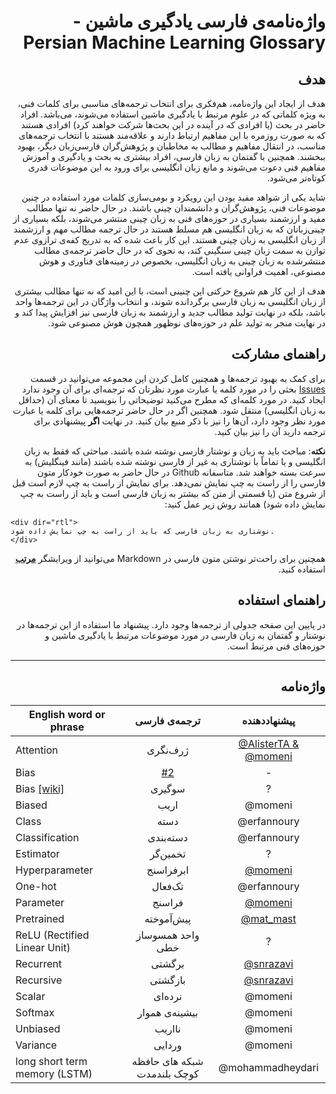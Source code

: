 <div dir="rtl">

# واژه‌نامه‌ی فارسی یادگیری ماشین - Persian Machine Learning Glossary

## هدف
هدف از ایجاد این واژه‌نامه، هم‌فکری برای انتخاب ترجمه‌های مناسبی برای کلمات فنی، به ویژه کلماتی که در علوم مرتبط با یادگیری ماشین استفاده می‌شوند، می‌باشد. افراد حاضر در بحث (یا افرادی که در آینده در این بحث‌ها شرکت خواهند کرد) افرادی هستند که به صورت روزمره با این مفاهیم ارتباط دارند و علاقه‌مند هستند با انتخاب ترجمه‌های مناسب، در انتقال مفاهیم و مطالب به مخاطبان و پژوهش‌گران فارسی‌زبان دیگر، بهبود ببخشند. همچنین با گفتمان به زبان فارسی، افراد بیشتری به بحث و یادگیری و آموزش مفاهیم فنی دعوت می‌شوند و مانع زبان انگلیسی برای ورود به این موضوعات قدری کوتاه‌تر می‌شود.

شاید یکی از شواهد مفید بودن این رویکرد و بومی‌سازی کلمات مورد استفاده در چنین موضوعات فنی، پژوهش‌گران و دانشمندان چینی باشند. در حال حاضر نه تنها مطالب مفید و ارزشمند بسیاری در حوزه‌های فنی به زبان چینی منتشر می‌شوند، بلکه بسیاری از چینی‌زبانان که به زبان انگلیسی هم مسلط هستند در حال ترجمه مطالب مهم و ارزشمند از زبان انگلیسی به زبان چینی هستند. این کار باعث شده که به تدریج کفه‌ی ترازوی عدم توازن به سمت زبان چینی سنگینی کند، به نحوی که در حال حاضر ترجمه‌ی مطالب منتشرشده به زبان چینی به زبان انگلیسی، بخصوص در زمینه‌های فناوری و هوش مصنوعی،  اهمیت فراوانی یافته است.

هدف از این کار هم شروع حرکتی این چنینی است، با این امید که نه تنها مطالب بیشتری از زبان انگلیسی به زبان فارسی برگردانده‌ شوند، و انتخاب واژگان در این ترجمه‌ها واحد باشد، بلکه در نهایت تولید مطالب جدید و ارزشمند به زبان فارسی نیز افزایش پیدا کند و در نهایت منجر به تولید علم در حوزه‌های نوظهور همچون هوش مصنوعی شود.

## راهنمای مشارکت
برای کمک به بهبود ترجمه‌ها و همچنین کامل کردن این مجموعه می‌توانید در قسمت [Issues](https://github.com/erfannoury/persian-ml-glossary/issues) بحثی را در مورد کلمه یا عبارت مورد نظرتان که ترجمه‌ای برای آن وجود ندارد ایجاد کنید. در مورد کلمه‌ای که مطرح می‌کنید توضیحاتی را بنویسید تا معنای آن (حداقل به زبان انگلیسی) منتقل شود. همچنین اگر در حال حاضر ترجمه‌هایی برای کلمه یا عبارت مورد نظر وجود دارد، آن‌ها را نیز با ذکر منبع بیان کنید. در نهایت **اگر** پیشنهادی برای ترجمه دارید آن را نیز بیان کنید.

**نکته**: مباحث باید به زبان و نوشتار فارسی نوشته شده باشند. مباحثی که فقط به زبان انگلیسی و یا تماماً با نوشتاری به غیر از فارسی نوشته شده باشند (مانند فینگلیش) به سرعت بسته خواهند شد.
متاسفانه Github در حال حاضر به صورت خودکار متون فارسی را از راست به چپ نمایش نمی‌دهد. برای نمایش از راست به چپ لازم است قبل از شروع متن (یا قسمتی از متن که بیشتر به زبان فارسی است و باید از راست به چپ نمایش داده شود) همانند روش زیر عمل کنید:

</div>

```
<div dir="rtl">
نوشتاری به زبان فارسی که باید از راست به چپ نمایش داده شود.
</div>
```

<div dir="rtl">

همچنین برای راحت‌تر نوشتن متون فارسی در Markdown می‌توانید از ویرایشگر [**مرتب**](http://www.sobhe.ir/moratab/) استفاده کنید.



## راهنمای استفاده
در پایین این صفحه جدولی از ترجمه‌ها وجود دارد. پیشنهاد ما استفاده از این ترجمه‌ها در نوشتار و گفتمان به زبان فارسی در مورد موضوعات مرتبط با یادگیری ماشین و حوزه‌های فنی مرتبط است.

------

## واژه‌نامه
</div>

| English word or phrase | ترجمه‌ی فارسی | پیشنهاددهنده |
|------------------------|:------------:|:------------:|
| Attention              | ژرف‌نگری     |  [@AlisterTA & @momeni](https://github.com/erfannoury/persian-ml-glossary/issues/5) |
| Bias                   |      [#2](https://github.com/erfannoury/persian-ml-glossary/issues/2)       |     -       |
| Bias [[wiki]](https://wiki.lesswrong.com/wiki/Bias) |  سوگیری | ? |
| Biased                 |    اریب      |   @momeni    |
| Class                  |      دسته    |  @erfannoury |
| Classification         |    دسته‌بندی |  @erfannoury |
| Estimator              |  تخمین‌گر    |      ?       |
| Hyperparameter         | ابرفراسنج | [@momeni](https://github.com/erfannoury/persian-ml-glossary/issues/1) |
| One-hot                | تک‌فعال      |  @erfannoury |
| Parameter              | فراسنج  | [@momeni](https://github.com/erfannoury/persian-ml-glossary/issues/1) |
| Pretrained             | پیش‌آموخته | [@mat_mast](https://twitter.com/mat_mast/status/1094327092265791493) |
| ReLU (Rectified Linear Unit) | واحد همسوساز خطی |  ? |
| Recurrent              | برگشتی       |  [@snrazavi](https://github.com/erfannoury/persian-ml-glossary/issues/6#issue-380799851) |
| Recursive              | بازگشتی      |  [@snrazavi](https://github.com/erfannoury/persian-ml-glossary/issues/6#issue-380799851) |
| Scalar                 |    نرده‌ای   |    @momeni   |
| Softmax                |  بیشینه‌ی هموار | @momeni   |
| Unbiased               |  نااریب      |   @momeni    |
| Variance               |    وردایی    |    @momeni   |
| long short term memory (LSTM) | شبکه های حافظه کوچک بلندمدت | @mohammadheydari 
